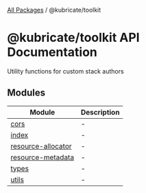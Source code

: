 [All Packages](../index.md) / @kubricate/toolkit

# @kubricate/toolkit API Documentation

Utility functions for custom stack authors

## Modules

| Module | Description |
| ------ | ------ |
| [cors](cors/index.md) | - |
| [index](index/index.md) | - |
| [resource-allocator](resource-allocator/index.md) | - |
| [resource-metadata](resource-metadata/index.md) | - |
| [types](types/index.md) | - |
| [utils](utils/index.md) | - |
